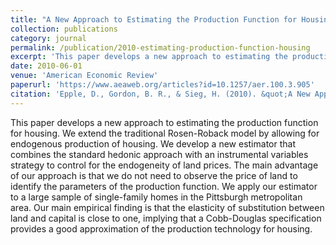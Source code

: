 ```yaml
---
title: "A New Approach to Estimating the Production Function for Housing"
collection: publications
category: journal
permalink: /publication/2010-estimating-production-function-housing
excerpt: 'This paper develops a new approach to estimating the production function for housing.'
date: 2010-06-01
venue: 'American Economic Review'
paperurl: 'https://www.aeaweb.org/articles?id=10.1257/aer.100.3.905'
citation: 'Epple, D., Gordon, B. R., & Sieg, H. (2010). &quot;A New Approach to Estimating the Production Function for Housing.&quot; <i>American Economic Review</i>. 100(3), 905-924.'
---
```


This paper develops a new approach to estimating the production function for housing. We extend the traditional Rosen-Roback model by allowing for endogenous production of housing. We develop a new estimator that combines the standard hedonic approach with an instrumental variables strategy to control for the endogeneity of land prices. The main advantage of our approach is that we do not need to observe the price of land to identify the parameters of the production function. We apply our estimator to a large sample of single-family homes in the Pittsburgh metropolitan area. Our main empirical finding is that the elasticity of substitution between land and capital is close to one, implying that a Cobb-Douglas specification provides a good approximation of the production technology for housing.